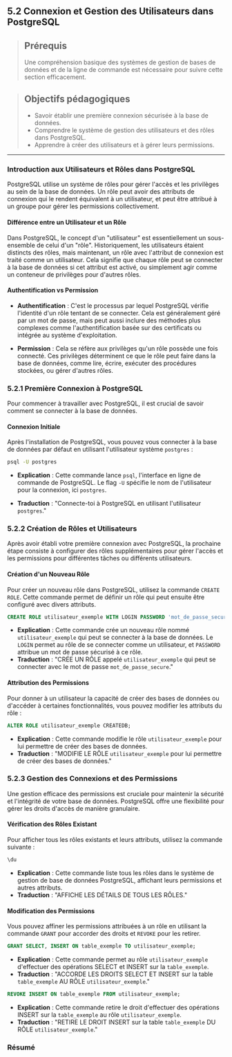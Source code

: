 ## 5.2 Connexion et Gestion des Utilisateurs dans PostgreSQL

<blockquote>
    <h2>Prérequis</h2>
    <p>Une compréhension basique des systèmes de gestion de bases de données et de la ligne de commande est nécessaire pour suivre cette section efficacement.</p>
</blockquote>

<blockquote>
    <h2>Objectifs pédagogiques</h2>
    <ul>
        <li>Savoir établir une première connexion sécurisée à la base de données.</li>
        <li>Comprendre le système de gestion des utilisateurs et des rôles dans PostgreSQL.</li>
        <li>Apprendre à créer des utilisateurs et à gérer leurs permissions.</li>
    </ul>
</blockquote>

---

### Introduction aux Utilisateurs et Rôles dans PostgreSQL

PostgreSQL utilise un système de rôles pour gérer l'accès et les privilèges au sein de la base de données. Un rôle peut avoir des attributs de connexion qui le rendent équivalent à un utilisateur, et peut être attribué à un groupe pour gérer les permissions collectivement.

#### Différence entre un Utilisateur et un Rôle

Dans PostgreSQL, le concept d'un "utilisateur" est essentiellement un sous-ensemble de celui d'un "rôle". Historiquement, les utilisateurs étaient distincts des rôles, mais maintenant, un rôle avec l'attribut de connexion est traité comme un utilisateur. Cela signifie que chaque rôle peut se connecter à la base de données si cet attribut est activé, ou simplement agir comme un conteneur de privilèges pour d'autres rôles.

#### Authentification vs Permission

- **Authentification** : C'est le processus par lequel PostgreSQL vérifie l'identité d'un rôle tentant de se connecter. Cela est généralement géré par un mot de passe, mais peut aussi inclure des méthodes plus complexes comme l'authentification basée sur des certificats ou intégrée au système d'exploitation.
  
- **Permission** : Cela se réfère aux privilèges qu'un rôle possède une fois connecté. Ces privilèges déterminent ce que le rôle peut faire dans la base de données, comme lire, écrire, exécuter des procédures stockées, ou gérer d'autres rôles.

### 5.2.1 Première Connexion à PostgreSQL

Pour commencer à travailler avec PostgreSQL, il est crucial de savoir comment se connecter à la base de données.

#### Connexion Initiale

Après l'installation de PostgreSQL, vous pouvez vous connecter à la base de données par défaut en utilisant l'utilisateur système `postgres` :

```bash
psql -U postgres
```
- **Explication** : Cette commande lance `psql`, l'interface en ligne de commande de PostgreSQL. Le flag `-U` spécifie le nom de l'utilisateur pour la connexion, ici `postgres`.

- **Traduction** : "Connecte-toi à PostgreSQL en utilisant l'utilisateur `postgres`."


### 5.2.2 Création de Rôles et Utilisateurs

Après avoir établi votre première connexion avec PostgreSQL, la prochaine étape consiste à configurer des rôles supplémentaires pour gérer l'accès et les permissions pour différentes tâches ou différents utilisateurs.

#### Création d'un Nouveau Rôle

Pour créer un nouveau rôle dans PostgreSQL, utilisez la commande `CREATE ROLE`. Cette commande permet de définir un rôle qui peut ensuite être configuré avec divers attributs.

```sql
CREATE ROLE utilisateur_exemple WITH LOGIN PASSWORD 'mot_de_passe_secure';
```
- **Explication** : Cette commande crée un nouveau rôle nommé `utilisateur_exemple` qui peut se connecter à la base de données. Le `LOGIN` permet au rôle de se connecter comme un utilisateur, et `PASSWORD` attribue un mot de passe sécurisé à ce rôle.
- **Traduction** : "CRÉE UN RÔLE appelé `utilisateur_exemple` qui peut se connecter avec le mot de passe `mot_de_passe_secure`."

#### Attribution des Permissions

Pour donner à un utilisateur la capacité de créer des bases de données ou d'accéder à certaines fonctionnalités, vous pouvez modifier les attributs du rôle :

```sql
ALTER ROLE utilisateur_exemple CREATEDB;
```
- **Explication** : Cette commande modifie le rôle `utilisateur_exemple` pour lui permettre de créer des bases de données.
- **Traduction** : "MODIFIE LE RÔLE `utilisateur_exemple` pour lui permettre de créer des bases de données."

### 5.2.3 Gestion des Connexions et des Permissions

Une gestion efficace des permissions est cruciale pour maintenir la sécurité et l'intégrité de votre base de données. PostgreSQL offre une flexibilité pour gérer les droits d'accès de manière granulaire.

#### Vérification des Rôles Existant

Pour afficher tous les rôles existants et leurs attributs, utilisez la commande suivante :

```sql
\du
```
- **Explication** : Cette commande liste tous les rôles dans le système de gestion de base de données PostgreSQL, affichant leurs permissions et autres attributs.
- **Traduction** : "AFFICHE LES DÉTAILS DE TOUS LES RÔLES."

#### Modification des Permissions

Vous pouvez affiner les permissions attribuées à un rôle en utilisant la commande `GRANT` pour accorder des droits et `REVOKE` pour les retirer.

```sql
GRANT SELECT, INSERT ON table_exemple TO utilisateur_exemple;
```
- **Explication** : Cette commande permet au rôle `utilisateur_exemple` d'effectuer des opérations SELECT et INSERT sur la `table_exemple`.
- **Traduction** : "ACCORDE LES DROITS SELECT ET INSERT sur la table `table_exemple` AU RÔLE `utilisateur_exemple`."

```sql
REVOKE INSERT ON table_exemple FROM utilisateur_exemple;
```
- **Explication** : Cette commande retire le droit d'effectuer des opérations INSERT sur la `table_exemple` au rôle `utilisateur_exemple`.
- **Traduction** : "RETIRE LE DROIT INSERT sur la table `table_exemple` DU RÔLE `utilisateur_exemple`."

### Résumé




